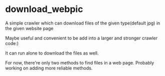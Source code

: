 # download_webpic
A simple crawler which can download files of the given type(default jpg) in the given website page

Maybe useful and convenient to be add into a larger and stronger crawler code:)

It can run alone to download the files as well.

For now, there're only two methods to find files in a web page. Probably working on adding more reliable methods.
